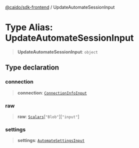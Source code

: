 [@caido/sdk-frontend](../index.md) / UpdateAutomateSessionInput

# Type Alias: UpdateAutomateSessionInput

> **UpdateAutomateSessionInput**: `object`

## Type declaration

### connection

> **connection**: [`ConnectionInfoInput`](ConnectionInfoInput.md)

### raw

> **raw**: [`Scalars`](Scalars.md)\[`"Blob"`\]\[`"input"`\]

### settings

> **settings**: [`AutomateSettingsInput`](AutomateSettingsInput.md)
